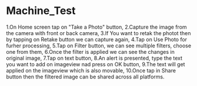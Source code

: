# Machine_Test

1.On Home screen tap on "Take a Photo" button,
2.Capture the image from the camera with front or back camera,
3.If You want to retak the photot then by tapping on Retake button we can capture again,
4.Tap on Use Photo for furher processing,
5.Tap on Filter button, we can see multiple filters, choose one from them,
6.Once the filter is applied we can see the changes in original image,
7.Tap on text button,
8.An alert is presented, type the text you want to add on imageview nad press on OK button,
9.The text will get applied on the imageview which is also movable,
10.Once tap in Share button then the filtered image can be shared across all platforms.
